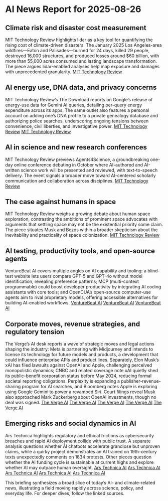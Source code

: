 # AI News Report for 2025-08-26

## Climate risk and disaster cost measurement
MIT Technology Review highlights lidar as a key tool for quantifying the rising cost of climate-driven disasters. The January 2025 Los Angeles-area wildfires—Eaton and Palisades—burned for 24 days, killed 29 people, destroyed 16,000 structures, and produced losses around $60 billion, with more than 55,000 acres consumed and lasting landscape transformation. The piece argues lidar-enabled analyses help map exposure and damages with unprecedented granularity. [MIT Technology Review](https://www.technologyreview.com/2025/08/25/1121450/lidar-climate-change-disasters-cost/)

## AI energy use, DNA data, and privacy concerns
MIT Technology Review’s The Download reports on Google’s release of energy-use data for Gemini AI queries, detailing per-query energy expenditure across its apps. The same outlet also features a personal account on adding one’s DNA profile to a private genealogy database and authorizing police searches, underscoring ongoing tensions between convenience, civil liberties, and investigative power. [MIT Technology Review](https://www.technologyreview.com/2025/08/22/1122350/the-download-googles-ai-energy-expenditure-and-handing-over-dna-data-to-the-police/) [MIT Technology Review](https://www.technologyreview.com/2025/08/22/1122315/i-gave-police-access-to-my-dna/)

## AI in science and new research conferences
MIT Technology Review previews Agents4Science, a groundbreaking one-day online conference debuting in October where AI-authored and AI-written science work will be presented and reviewed, with text-to-speech delivery. The event signals a broader move toward AI-centered scholarly communication and collaboration across disciplines. [MIT Technology Review](https://www.technologyreview.com/2025/08/22/1122304/ai-scientist-research-autonomous-agents/)

## The case against humans in space
MIT Technology Review weighs a growing debate about human space exploration, contrasting the ambitions of prominent space advocates with arguments that settling space may not be the existential priority some claim. The piece situates Musk and Bezos within a broader skepticism about the inevitability and practicality of space colonization. [MIT Technology Review](https://www.technologyreview.com/2025/08/22/1121428/case-against-space-travel-book-reviews/)

## AI testing, productivity tools, and open-source agents
VentureBeat AI covers multiple angles on AI capability and tooling: a blind-test website lets users compare GPT-5 and GPT-4o without model identification, revealing preference patterns; MCP (multi-context programmable) could boost developer productivity by integrating AI coding assistants with core tools; and OpenCUA’s open-source computer-use agents aim to rival proprietary models, offering accessible alternatives for building AI-enabled workflows. [VentureBeat AI](https://venturebeat.com/ai/this-website-lets-you-blind-test-gpt-5-vs-gpt-4o-and-the-results-may-surprise-you/) [VentureBeat AI](https://venturebeat.com/ai/developers-lose-focus-1200-times-a-day-how-mcp-could-change-that/) [VentureBeat AI](https://venturebeat.com/ai/opencuas-open-source-computer-use-agents-rival-proprietary-models-from-openai-and-anthropic/)

## Corporate moves, revenue strategies, and regulatory tension
The Verge’s AI desk reports a wave of strategic moves and legal actions shaping the industry: Meta is partnering with Midjourney and intends to license its technology for future models and products, a development that could influence enterprise APIs and product lines. Separately, Elon Musk’s xAI has filed lawsuits against OpenAI and Apple, challenging perceived monopolistic dynamics; CNBC and related coverage note xAI quietly shed its public-benefit corporation status before May 2024, reducing formal societal reporting obligations. Perplexity is expanding a publisher-revenue-sharing program for AI searches, and Bloomberg notes Apple is exploring using Google Gemini to power a revamped Siri. Court filings reveal Musk also approached Mark Zuckerberg about OpenAI investments, though no deal was signed. [The Verge AI](https://www.theverge.com/news/765171/elon-musk-apple-openai-antitrust-lawsuit) [The Verge AI](https://www.cnbc.com/2025/08/25/elon-musk-xai-dropped-public-benefit-corp-status-while-fighting-openai.html) [The Verge AI](https://www.bloomberg.com/news/articles/2025-08-25/perplexity-to-let-publishers-share-in-revenue-from-ai-searches) [The Verge AI](https://www.bloomberg.com/news/articles/2025-08-22/apple-explores-using-google-gemini-ai-to-power-revamped-siri?srnd=homepage-americas&embedded-checkout=true) [The Verge AI](https://www.wsj.com/tech/openai-elon-musk-mark-zuckerberg-meta-be2ee198?mod=rss_Technology)

## Emerging risks and social dynamics in AI
Ars Technica highlights regulatory and ethical frictions as cybersecurity breaches and rapid AI deployment collide with public trust. A separate analysis questions whether AI chatbots accelerate grandiose but unproven claims, while a quirky project demonstrates an AI trained on 19th-century texts unexpectedly comments on 1834 protests. Other pieces question whether the AI funding cycle is sustainable at current highs and explore whether AI may outpace human oversight. [Ars Technica AI](https://arstechnica.com/security/2025/08/senator-to-supreme-court-justice-federal-court-hacks-threaten-us-security/) [Ars Technica AI](https://arstechnica.com/information-technology/2025/08/with-ai-chatbots-big-tech-is-moving-fast-and-breaking-people/) [Ars Technica AI](https://arstechnica.com/information-technology/2025/08/ai-built-from-1800s-texts-surprises-creator-by-mentioning-real-1834-london-protests/) [Ars Technica AI](https://arstechnica.com/information-technology/2025/08/sam-altman-calls-ai-a-bubble-while-seeking-500b-valuation-for-openai/) [Ars Technica AI](https://arstechnica.com/information-technology/2025/08/is-ai-really-trying-to-escape-human-control-and-blackmail-people/)

This briefing synthesizes a broad slice of today’s AI- and climate-related news, illustrating a field moving rapidly across science, policy, and everyday life. For deeper dives, follow the linked sources.
